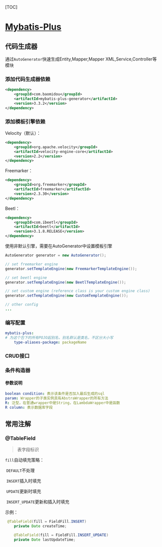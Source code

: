 [TOC]

# [Mybatis-Plus](https://baomidou.com/guide/)

## 代码生成器

通过`AutoGenerator`快速生成Entity,Mapper,Mapper XML,Service,Controller等模块

### 添加**代码生成器**依赖

```xml
<dependency>
    <groupId>com.baomidou</groupId>
    <artifactId>mybatis-plus-generator</artifactId>
    <version>3.3.2</version>
</dependency>
```

### 添加**模板引擎**依赖

Velocity（默认）：

```xml
<dependency>
    <groupId>org.apache.velocity</groupId>
    <artifactId>velocity-engine-core</artifactId>
    <version>2.2</version>
</dependency>
```

Freemarker：

```xml
<dependency>
    <groupId>org.freemarker</groupId>
    <artifactId>freemarker</artifactId>
    <version>2.3.30</version>
</dependency>
```

Beetl：

```xml
<dependency>
    <groupId>com.ibeetl</groupId>
    <artifactId>beetl</artifactId>
    <version>3.1.8.RELEASE</version>
</dependency>
```

使用非默认引擎，需要在AutoGenerator中设置模板引擎



```java
AutoGenerator generator = new AutoGenerator();

// set freemarker engine
generator.setTemplateEngine(new FreemarkerTemplateEngine());

// set beetl engine
generator.setTemplateEngine(new BeetlTemplateEngine());

// set custom engine (reference class is your custom engine class)
generator.setTemplateEngine(new CustomTemplateEngine());

// other config
...
```

### 编写配置

```yaml
mybatis-plus: 
# 为这个包下的所有POJO起别名，别名默认是类名，不区分大小写
	type-aliases-package: packageName
```



### CRUD接口

### 条件构造器

#### 参数说明

```yaml
boolean condition: 表示该条件是否加入最后生成的sql
param: Wrapper的子类实例具有AbstraWrapper的所有方法
R: 泛型，在普通wrapper中是String，在LambdaWrapper中是函数
R column: 表示数据库字段
```

## 常用注解

### @TableField

>  表字段标识

`fill`自动填充策略：

​	`DEFAULT`不处理

​	`INSERT`插入时填充

​	`UPDATE`更新时填充

​	`INSERT_UPDATE`更新和插入时填充

示例：

```java
 @TableField(fill = FieldFill.INSERT)
    private Date createTime;

    @TableField(fill = FieldFill.INSERT_UPDATE)
    private Date lastUpdateTime;
```

